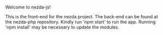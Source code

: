 Welcome to nezda-js!

This is the front-end for the nezda project. The back-end can be found at the nezda-php repository. Kindly run 'npm start' to run the app. Running 'npm install' may be necessary to update the modules.
